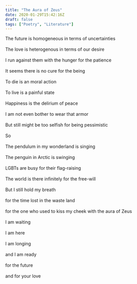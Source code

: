 ```yaml
---
title: "The Aura of Zeus"
date: 2020-01-29T15:42:16Z
draft: false
tags: ["Poetry", "Literature"]
---
```


<p style="text-align:left">
The future is homogeneous in terms of uncertainties<br>
<br>
The love is heterogenous in terms of our desire<br>
<br>
I run against them with the hunger for the patience<br>
<br>
It seems there is no cure for the being<br>
<br>
To die is an moral action<br>
<br>
To live is a painful state<br>
<br>
Happiness is the delirium of peace<br>
<br>
I am not even bother to wear that armor<br>
<br>
But still might be too selfish for being pessimistic<br>
<br>
So<br>
<br>
The pendulum in my wonderland is singing<br>
<br>
The penguin in Arctic is swinging<br>
<br>
LGBTs are busy for their flag-raising<br>
<br>
The world is there infinitely for the free-will<br>
<br>
But I still hold my breath<br>
<br>
for the time lost in the waste land <br>
<br>
for the one who used to kiss my cheek with the aura of Zeus<br>
<br>
I am waiting<br>
<br>
I am here<br>
<br>
I am longing<br>
<br>
and I am ready<br>
<br>
for the future<br>
<br>
and for your love<br>
</p>
